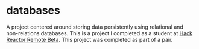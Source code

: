 # databases
A project centered around storing data persistently using relational and non-relations databases.  This is a project I completed as a student at [Hack Reactor Remote Beta](http://www.hackreactor.com/remote-beta). This project was completed as part of a pair.

